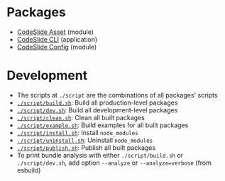 # Packages
- [CodeSlide Asset](../packages/codeslide-asset/docs/REFERENCE.md) (module)
- [CodeSlide CLI](../packages/codeslide-cli/docs/REFERENCE.md) (application)
- [CodeSlide Config](../packages/codeslide-config/docs/REFERENCE.md) (module)

# Development
- The scripts at `./script` are the combinations of all packages' scripts
- [`./script/build.sh`](./script/build.sh): Build all production-level packages
- [`./script/dev.sh`](./script/dev.sh): Build all development-level packages
- [`./script/clean.sh`](./script/clean.sh): Clean all built packages
- [`./script/example.sh`](./script/example.sh): Build examples for all built packages
- [`./script/install.sh`](./script/install.sh): Install `node_modules`
- [`./script/uninstall.sh`](./script/uninstall.sh): Uninstall `node_modules`
- [`./script/publish.sh`](./script/publish.sh): Publish all built packages
- To print bundle analysis with either `./script/build.sh` or `./script/dev.sh`, add option `--analyze` or `--analyze=verbose` (from esbuild)
